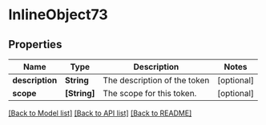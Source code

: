 # InlineObject73

## Properties
Name | Type | Description | Notes
------------ | ------------- | ------------- | -------------
**description** | **String** | The description of the token | [optional] 
**scope** | **[String]** | The scope for this token. | [optional] 

[[Back to Model list]](../README.md#documentation-for-models) [[Back to API list]](../README.md#documentation-for-api-endpoints) [[Back to README]](../README.md)


